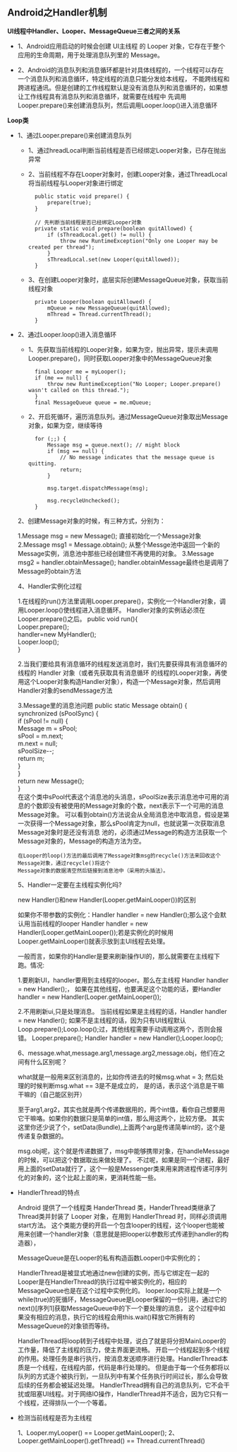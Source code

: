 ## Android之Handler机制 ##

**UI线程中Handler、Looper、MessageQueue三者之间的关系**

* 1、Android应用启动的时候会创建 UI主线程 的 Looper 对象，它存在于整个应用的生命周期，用于处理消息队列里的 Message。

* 2、Android的消息队列和消息循环都是针对具体线程的，一个线程可以存在一个消息队列和消息循环，特定线程的消息只能分发给本线程，
不能跨线程和跨进程通讯。但是创建的工作线程默认是没有消息队列和消息循环的，如果想让工作线程具有消息队列和消息循环，就需要在线程中
先调用Looper.prepare()来创建消息队列，然后调用Looper.loop()进入消息循环
	
**Loop类**

* 1、通过Looper.prepare()来创建消息队列
	* 1、通过hreadLocal判断当前线程是否已经绑定Looper对象，已存在抛出异常
	* 2、当前线程不存在Looper对象时，创建Looper对象，通过ThreadLocal将当前线程与Looper对象进行绑定
		
		    public static void prepare() {
		        prepare(true);
		    }
	
			// 先判断当前线程是否已经绑定Looper对象
		    private static void prepare(boolean quitAllowed) {
		        if (sThreadLocal.get() != null) {
		            throw new RuntimeException("Only one Looper may be created per thread");
		        }
		        sThreadLocal.set(new Looper(quitAllowed));
		    }
	
	* 3、在创建Looper对象时，底层实际创建MessageQueue对象，获取当前线程对象
			
		    private Looper(boolean quitAllowed) {
		        mQueue = new MessageQueue(quitAllowed);
		        mThread = Thread.currentThread();
		    }

* 2、通过Looper.loop()进入消息循环
	* 1、先获取当前线程的Looper对象，如果为空，抛出异常，提示未调用Looper.prepare()，同时获取Looper对象中的MessageQueue对象
	
		    final Looper me = myLooper();
	        if (me == null) {
	            throw new RuntimeException("No Looper; Looper.prepare() wasn't called on this thread.");
	        }
			final MessageQueue queue = me.mQueue;

	* 2、开启死循环，遍历消息队列。通过MessageQueue对象取出Message对象，如果为空，继续等待

		  	for (;;) {
	            Message msg = queue.next(); // might block
	            if (msg == null) {
	                // No message indicates that the message queue is quitting.
	                return;
	            }
	
	            msg.target.dispatchMessage(msg);
	
	            msg.recycleUnchecked();
	        }






  2、创建Message对象的时候，有三种方式，分别为：

	1.Message msg = new Message();  直接初始化一个Message对象
	2.Message msg1 = Message.obtain(); 从整个Messge池中返回一个新的Message实例，消息池中那些已经创建但不再使用的对象。 
	3.Message msg2 = handler.obtainMessage();  handler.obtainMessage最终也是调用了Message的obtain方法
    
  4、Handler实例化过程
		

    1.在线程的run()方法里调用Looper.prepare()，实例化一个Handler对象，调用Looper.loop()使线程进入消息循环。
      Handler对象的实例话必须在Looper.prepare()之后。
      public void run(){  
		   Looper.prepare();  
		   handler=new MyHandler();  
		   Looper.loop();  
	  } 
	
	2.当我们要给具有消息循环的线程发送消息时，我们先要获得具有消息循环的线程的 Handler 对象（或者先获取具有消息循环
      的线程的Looper对象，再使用这个Looper对象构造Handler对象），构造一个Message对象，然后调用Handler对象的sendMessage方法
    
	3.Message里的消息池问题
		public static Message obtain() {  
		    synchronized (sPoolSync) {  
		        if (sPool != null) {  
		            Message m = sPool;  
		            sPool = m.next;  
		            m.next = null;  
		            sPoolSize--;  
		            return m;  
		        }  
		    }  
		    return new Message();  
		}  
      在这个类中sPool代表这个消息池的头消息，sPoolSize表示消息池中可用的消息的个数即没有被使用的Message对象的个数，next表示下一个可用的消息Message对象。
      可以看到obtain()方法说会从全局消息池中取消息，假设是第一次获得一个Message对象，那么sPool肯定为null，也就说第一次获取消息Message对象时是还没有消息
      池的，必须通过Message的构造方法获取一个Message对象的，Message的构造方法为空。


	  在Looper的loop()方法的最后调用了Message对象msg的recycle()方法来回收这个Message对象，通过recycle()将这个
      Message对象的数据清空然后链接到消息池中（采用的头插法）。

  5、Handler一定要在主线程实例化吗?

  new Handler()和new Handler(Looper.getMainLooper())的区别
	
	如果你不带参数的实例化：Handler handler = new Handler();那么这个会默认用当前线程的looper
    Handler handler = new Handler(Looper.getMainLooper());若是实例化的时候用Looper.getMainLooper()就表示放到主UI线程去处理。 
	
	一般而言，如果你的Handler是要来刷新操作UI的，那么就需要在主线程下跑。情况:

	1.要刷新UI，handler要用到主线程的looper。那么在主线程 Handler handler = new Handler();，
      如果在其他线程，也要满足这个功能的话，要Handler handler = new Handler(Looper.getMainLooper());

	2.不用刷新ui,只是处理消息。 当前线程如果是主线程的话，Handler handler = new Handler();
      如果不是主线程的话，因为只有UI线程默认Loop.prepare();Loop.loop();过，其他线程需要手动调用这两个，否则会报错。
      Looper.prepare(); Handler handler = new Handler();Looper.loop();

  6、message.what,message.arg1,message.arg2,message.obj，他们在之间有什么区别呢？
	
	what就是一般用来区别消息的，比如你传进去的时候msg.what = 3; 然后处理的时候判断msg.what == 3是不是成立的，
    是的话，表示这个消息是干嘛干嘛的（自己能区别开）
	
	至于arg1,arg2，其实也就是两个传递数据用的，两个int值，看你自己想要用它干嘛咯。如果你的数据只是简单的int值，那么用这两个，比较方便。 
    其实这里你还少说了个，setData(Bundle),上面两个arg是传递简单int的，这个是传递复杂数据的。
	
	msg.obj呢，这个就是传递数据了，msg中能够携带对象，在handleMessage的时候，可以把这个数据取出来做处理了。
    不过呢，如果是同一个进程，最好用上面的setData就行了，这个一般是Messenger类来用来跨进程传递可序列化的对象的，这个比起上面的来，更消耗性能一些。
	

* HandlerThread的特点

    Android 提供了一个线程类 HanderThread 类，HanderThread类继承了Thread类并封装了 Looper 对象，在用到 HandlerThread 时，同样必须调用start方法。
    这个类能方便的开启一个包含looper的线程，这个looper也能被用来创建一个handler对象（意思就是把looper以参数形式传递到handler的构造器），

    MessageQueue是在Looper的私有构造函数Looper()中实例化的；

    HandlerThread是被显式地通过new创建的实例，而与它绑定在一起的Looper是在HandlerThread的执行过程中被实例化的，相应的MessageQueue也是在这个过程中实例化的。
    looper.loop实际上就是一个while(true)的死循环，MessageQueue是Looper保留的一份引用，通过它的next()[序列1]获取MessageQueue中的下一个要处理的消息，
    这个过程中如果没有相应的消息，执行它的线程会用this.wait()释放它所拥有的MessageQueue的对象锁而等待。

    HandlerThread将loop转到子线程中处理，说白了就是将分担MainLooper的工作量，降低了主线程的压力，使主界面更流畅。
    开启一个线程起到多个线程的作用。处理任务是串行执行，按消息发送顺序进行处理。HandlerThread本质是一个线程，在线程内部，代码是串行处理的。
	但是由于每一个任务都将以队列的方式逐个被执行到，一旦队列中有某个任务执行时间过长，那么会导致后续的任务都会被延迟处理。
	HandlerThread拥有自己的消息队列，它不会干扰或阻塞UI线程。对于网络IO操作，HandlerThread并不适合，因为它只有一个线程，还得排队一个一个等着。
		


* 检测当前线程是否为主线程

	1、Looper.myLooper() == Looper.getMainLooper();
	2、Looper.getMainLooper().getThread() == Thread.currentThread()